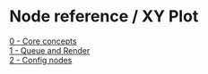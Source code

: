 # Node reference / XY Plot

[0 - Core concepts](./0%20-%20core%20concepts.md)\
[1 - Queue and Render](./1%20-%20queue%20and%20render.md)\
[2 - Config nodes](./2%20-%20config%20nodes.md)
